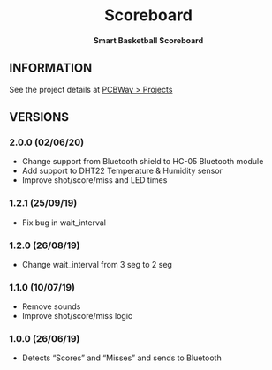 <h1 align="center">Scoreboard</h1>
<h4 align="center">Smart Basketball Scoreboard</h4>

## INFORMATION

See the project details at [PCBWay > Projects](https://www.pcbway.com/project/shareproject/Smart_Basketball_Scoreboard_92b9c6ef.html)

## VERSIONS

### 2.0.0 (02/06/20)

* Change support from Bluetooth shield to HC-05 Bluetooth module
* Add support to DHT22 Temperature & Humidity sensor
* Improve shot/score/miss and LED times

### 1.2.1 (25/09/19)

* Fix bug in wait_interval

### 1.2.0 (26/08/19)

* Change wait_interval from 3 seg to 2 seg

### 1.1.0 (10/07/19)

* Remove sounds
* Improve shot/score/miss logic

### 1.0.0 (26/06/19)

* Detects “Scores” and “Misses” and sends to Bluetooth
